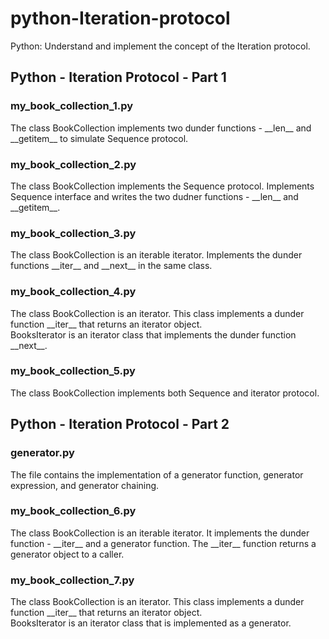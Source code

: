 # python-Iteration-protocol  
Python: Understand and implement the concept of the Iteration protocol.  

## Python - Iteration Protocol - Part 1  

### my_book_collection_1.py  
The class BookCollection implements two dunder functions - \_\_len\_\_ and \_\_getitem\_\_ to simulate Sequence protocol.  

### my_book_collection_2.py  
The class BookCollection implements the Sequence protocol. Implements Sequence interface and writes the two dudner functions -  \_\_len\_\_ and \_\_getitem\_\_. 

### my_book_collection_3.py  
The class BookCollection is an iterable iterator. Implements the dunder functions \_\_iter\_\_ and \_\_next\_\_ in the same class.  

### my_book_collection_4.py  
The class BookCollection is an iterator. This class implements a dunder function \_\_iter\_\_ that returns an iterator object.  
BooksIterator is an iterator class that implements the dunder function \_\_next\_\_.

### my_book_collection_5.py  
The class BookCollection implements both Sequence and iterator protocol.

## Python - Iteration Protocol - Part 2  

### generator.py  
The file contains the implementation of a generator function, generator expression, and generator chaining.   

### my_book_collection_6.py  
The class BookCollection is an iterable iterator. It implements the dunder function - \_\_iter\_\_ and a generator function. The \_\_iter\_\_ function returns a generator object to a caller.  

### my_book_collection_7.py  
The class BookCollection is an iterator. This class implements a dunder function \_\_iter\_\_ that returns an iterator object.  
BooksIterator is an iterator class that is implemented as a generator.  

